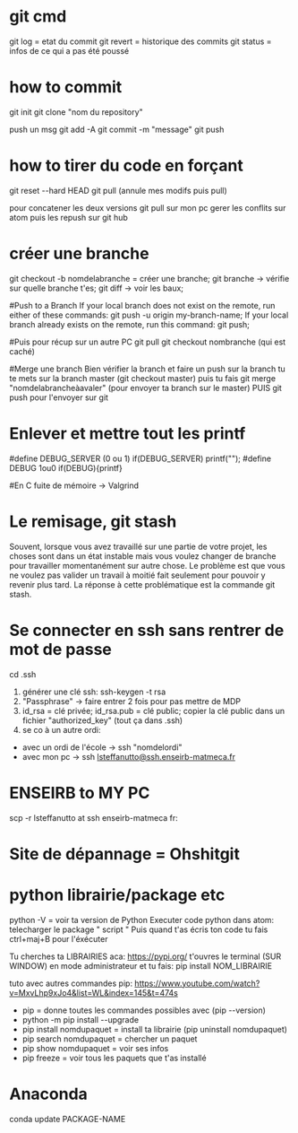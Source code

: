 # git cmd
 
 git log = etat du commit
 git revert = historique des commits
 git status = infos de ce qui a pas été poussé
 
 # how to commit
 
 git init
 git clone "nom du repository"
 
 push un msg
 git add -A
 git commit -m "message"
 git push
 
 # how to tirer du code en forçant
 
 git reset --hard HEAD
 git pull
 (annule mes modifs puis pull)
 
 pour concatener les deux versions
 git pull sur mon pc 
gerer les conflits sur atom
puis les repush sur git hub

# créer une branche
git checkout -b nomdelabranche = créer une branche;
git branche -> vérifie sur quelle branche t'es;
git diff -> voir les baux;

#Push to a Branch
If your local branch does not exist on the remote, run either of these commands:
git push -u origin my-branch-name;
If your local branch already exists on the remote, run this command: git push;

#Puis pour récup sur un autre PC
git pull
git checkout nombranche (qui est caché)

#Merge une branch
Bien vérifier la branch et faire un push sur la branch
tu te mets sur la branch master (git checkout master)
puis tu fais git merge "nomdelabrancheàavaler" (pour envoyer ta branch sur le master)
PUIS 
git push pour l'envoyer sur git

# Enlever et mettre tout les printf 
#define DEBUG_SERVER (0 ou 1)
if(DEBUG_SERVER) printf("");
#define DEBUG 1ou0
if(DEBUG){printf}

#En C fuite de mémoire -> Valgrind

# Le remisage, git stash

Souvent, lorsque vous avez travaillé sur une partie de votre projet, les choses sont dans un état instable mais vous voulez changer de branche pour travailler momentanément sur autre chose. Le problème est que vous ne voulez pas valider un travail à moitié fait seulement pour pouvoir y revenir plus tard. La réponse à cette problématique est la commande git stash.

# Se connecter en ssh sans rentrer de mot de passe
cd .ssh
1) générer une clé ssh: ssh-keygen -t rsa
2) "Passphrase" -> faire entrer 2 fois pour pas mettre de MDP
3) id_rsa = clé privée; id_rsa.pub = clé public; copier la clé public dans un fichier "authorized_key" (tout ça dans .ssh)
4) se co à un autre ordi:
- avec un ordi de l'école -> ssh "nomdelordi"
- avec mon pc -> ssh lsteffanutto@ssh.enseirb-matmeca.fr

# ENSEIRB to MY PC
scp -r lsteffanutto at ssh enseirb-matmeca fr: <cheminDuDossier> <DestinationSurTonOrdi>

# Site de dépannage = Ohshitgit

# python librairie/package etc
python -V = voir ta version de Python
Executer code python dans atom: telecharger le package " script "
Puis quand t'as écris ton code tu fais ctrl+maj+B pour l'éxécuter

Tu cherches ta LIBRAIRIES aca: https://pypi.org/
t'ouvres le terminal (SUR WINDOW) en mode administrateur et tu fais: pip install NOM_LIBRAIRIE

tuto avec autres commandes pip: https://www.youtube.com/watch?v=MxvLhp9xJo4&list=WL&index=145&t=474s

- pip = donne toutes les commandes possibles avec (pip --version)
- python -m pip install --upgrade
- pip install nomdupaquet = install ta librairie (pip uninstall nomdupaquet)
- pip search nomdupaquet = chercher un paquet
- pip show nomdupaquet = voir ses infos
- pip freeze = voir tous les paquets que t'as installé

# Anaconda
conda update PACKAGE-NAME
